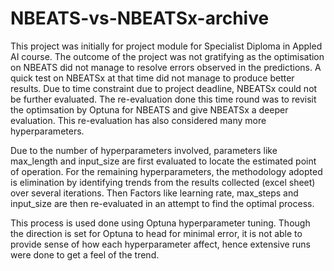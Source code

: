 # NBEATS-vs-NBEATSx-archive

This project was initially for project module for Specialist Diploma in Appled AI course. The outcome of the project was not gratifying as the optimisation on NBEATS did not manage to resolve errors observed in the predictions. A quick test on NBEATSx at that time did not manage to produce better results. Due to time constraint due to project deadline, NBEATSx could not be further evaluated. The re-evaluation done this time round was to revisit the optimsation by Optuna for NBEATS and give NBEATSx a deeper evaluation. This re-evaluation has also considered many more hyperparameters. 

Due to the number of hyperparameters involved, parameters like max_length and input_size are first evaluated to locate the estimated point of operation. For the remaining hyperparameters, the methodology adopted is elimination by identifying trends from the results collected (excel sheet) over several iterations. Then Factors like learning rate, max_steps and input_size are then re-evaluated in an attempt to find the optimal process.

This process is used done using Optuna hyperparameter tuning. Though the direction is set for Optuna to head for minimal error, it is not able to provide sense of how each hyperparameter affect, hence extensive runs were done to get a feel of the trend. 
